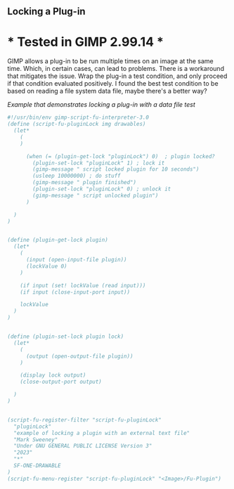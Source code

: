 ## Locking a Plug-in

# * Tested in GIMP 2.99.14 *

GIMP allows a plug-in to be run multiple times on an image at the same time.
Which, in certain cases, can lead to problems. There is a workaround that
mitigates the issue. Wrap the plug-in a test condition, and only proceed
if that condition evaluated positively. I found the best test condition to be
based on reading a file system data file, maybe there's a better way?

*Example that demonstrates locking a plug-in with a data file test*

```scheme
#!/usr/bin/env gimp-script-fu-interpreter-3.0
(define (script-fu-pluginLock img drawables) 
  (let*
    (
    )

      (when (= (plugin-get-lock "pluginLock") 0)  ; plugin locked?
        (plugin-set-lock "pluginLock" 1) ; lock it
        (gimp-message " script locked plugin for 10 seconds")
        (usleep 10000000) ; do stuff
        (gimp-message " plugin finished")
        (plugin-set-lock "pluginLock" 0) ; unlock it
        (gimp-message " script unlocked plugin")
      )

  )
)


(define (plugin-get-lock plugin) 
  (let*
    (
      (input (open-input-file plugin))
      (lockValue 0)
    )

    (if input (set! lockValue (read input)))
    (if input (close-input-port input))

    lockValue
  )
)


(define (plugin-set-lock plugin lock) 
  (let*
    (
      (output (open-output-file plugin))
    )

    (display lock output)
    (close-output-port output)

  )
)


(script-fu-register-filter "script-fu-pluginLock"
  "pluginLock" 
  "example of locking a plugin with an external text file" 
  "Mark Sweeney"
  "Under GNU GENERAL PUBLIC LICENSE Version 3"
  "2023"
  "*"
  SF-ONE-DRAWABLE
)
(script-fu-menu-register "script-fu-pluginLock" "<Image>/Fu-Plugin")


```